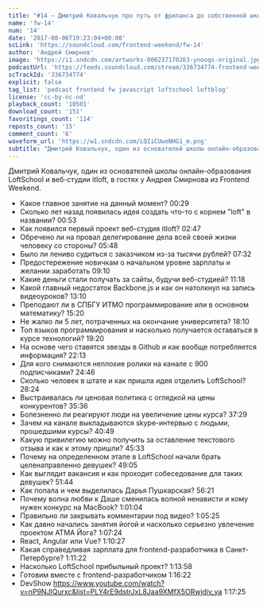 ```yaml
---
title: "#14 – Дмитрий Ковальчук про путь от фриланса до собственной школы онлайн-образования"
name: 'fw-14'
num: '14'
date: '2017-08-06T19:23:04+00:00'
scLink: 'https://soundcloud.com/frontend-weekend/fw-14'
author: 'Андрей Смирнов'
image: 'https://i1.sndcdn.com/artworks-000237170263-ynooqs-original.jpg'
podcastUrl: 'https://feeds.soundcloud.com/stream/336734774-frontend-weekend-fw-14.m4a'
scTrackId: '336734774'
explicit: false
tag_list: 'podcast frontend fw javascript loftschool loftblog'
license: 'cc-by-nc-nd'
playback_count: '10501'
download_count: '151'
favoritings_count: '114'
reposts_count: '15'
comment_count: '6'
waveform_url: 'https://w1.sndcdn.com/LQIiCUwoNHG1_m.png'
subtitle: "Дмитрий Ковальчук, один из основателей школы онлайн-образования LoftSchool и веб-студии itloft, в гостях у Андрея Смирнова из Frontend Weekend."
---
```

Дмитрий Ковальчук, один из основателей школы онлайн-образования LoftSchool и веб-студии itloft, в гостях у Андрея Смирнова из Frontend Weekend.

- Какое главное занятие на данный момент? <timecode sec="29">00:29</timecode>
- Сколько лет назад появилась идея создать что-то с корнем "loft" в названии? <timecode sec="53">00:53</timecode>
- Как появился первый проект веб-студия itloft? <timecode sec="167">02:47</timecode>
- Обречено ли на провал делегирование дела всей своей жизни человеку со стороны? <timecode sec="348">05:48</timecode>
- Было ли лениво судиться с заказчиком из-за тысячи рублей? <timecode sec="452">07:32</timecode>
- Предостережение новичкам о начальном уровне зарплаты и желании заработать <timecode sec="550">09:10</timecode>
- Какие деньги стали получать за сайты, будучи веб-студией? <timecode sec="678">11:18</timecode>
- Какой главный недостаток Backbone.js и как он натолкнул на запись видеоуроков? <timecode sec="790">13:10</timecode>
- Преподают ли в СПБГУ ИТМО программирование или в основном математику? <timecode sec="920">15:20</timecode>
- Не жалко ли 5 лет, потраченных на окончание университета? <timecode sec="1090">18:10</timecode>
- Топ языков программирования и насколько получается оставаться в курсе технологий? <timecode sec="1160">19:20</timecode>
- На основе чего ставятся звезды в Github и как вообще потребляется информация? <timecode sec="1333">22:13</timecode>
- Для кого снимаются неплохие ролики на канале с 900 подписчиками? <timecode sec="1486">24:46</timecode>
- Сколько человек в штате и как пришла идея отделить LoftSchool? <timecode sec="1704">28:24</timecode>
- Выстраивалась ли ценовая политика с оглядкой на цены конкурентов? <timecode sec="2136">35:36</timecode>
- Болезненно ли реагируют люди на увеличение цены курса? <timecode sec="2249">37:29</timecode>
- Зачем на канале выкладываются skype-интервью с людьми, прошедшими курсы? <timecode sec="2449">40:49</timecode>
- Какую привилегию можно получить за оставление текстового отзыва и как к этому пришли? <timecode sec="2733">45:33</timecode>
- Почему на определенном этапе в LoftSchool начали брать целенаправленно девушек? <timecode sec="2945">49:05</timecode>
- Как выглядит вакансия и как проходит собеседование для таких девушек? <timecode sec="3104">51:44</timecode>
- Как попала и чем выделилась Дарья Пушкарская? <timecode sec="3381">56:21</timecode>
- Почему волна любви к Даше сменилась волной ненависти и кому нужен конкурс на MacBook? <timecode sec="3664">1:01:04</timecode>
- Правильно ли закрывать комментарии под видео? <timecode sec="3925">1:05:25</timecode>
- Как давно начались занятия йогой и насколько серьезно увлечение проектом АТМА Йога? <timecode sec="4044">1:07:24</timecode>
- React, Angular или Vue? <timecode sec="4227">1:10:27</timecode>
- Какая справедливая зарплата для frontend-разработчика в Санкт-Петербурге? <timecode sec="4282">1:11:22</timecode>
- Насколько LoftSchool прибыльный проект? <timecode sec="4438">1:13:58</timecode>
- Готовим вместе с frontend-разработчиком <timecode sec="4582">1:16:22</timecode>
- DevShow https://www.youtube.com/watch?v=nP9NJlQurxc&list=PLY4rE9dstrJxL8Jaa9XMfX5ORwjdiv_ya <timecode sec="4645">1:17:25</timecode>